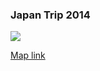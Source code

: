 ### Japan Trip 2014

![](https://i.cloudup.com/5QP8_ZJSbP.png)

[Map link](visuallybs.com/japan/map)